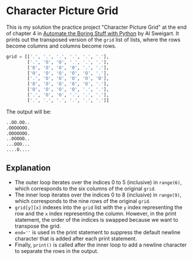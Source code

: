 # Character Picture Grid

This is my solution the practice project "Character Picture Grid" at the end of chapter 4 in [Automate the Boring Stuff with Python](https://automatetheboringstuff.com/2e/chapter4/) by Al Sweigart. It prints out the transposed version of the `grid` list of lists, where the rows become columns and columns become rows.

```Python
grid = [['.', '.', '.', '.', '.', '.'],
		['.', 'O', 'O', '.', '.', '.'],
		['O', 'O', 'O', 'O', '.', '.'],
		['O', 'O', 'O', 'O', 'O', '.'],
		['.', 'O', 'O', 'O', 'O', 'O'],
		['O', 'O', 'O', 'O', 'O', '.'],
		['O', 'O', 'O', 'O', '.', '.'],
		['.', 'O', 'O', '.', '.', '.'],
		['.', '.', '.', '.', '.', '.']]
```

The output will be:

```Python
..OO.OO..
.OOOOOOO.
.OOOOOOO.
..OOOOO..
...OOO...
....O....
```

## Explanation

* The outer loop iterates over the indices 0 to 5 (inclusive) in `range(6)`, which corresponds to the six columns of the original `grid`.
* The inner loop iterates over the indices 0 to 8 (inclusive) in `range(9)`, which corresponds to the nine rows of the original `grid`.
* `grid[y][x]` indexes into the `grid` list with the `y` index representing the row and the `x` index representing the column. However, in the print statement, the order of the indices is swapped because we want to transpose the grid.
* `end=''` is used in the print statement to suppress the default newline character that is added after each print statement.
* Finally, `print()` is called after the inner loop to add a newline character to separate the rows in the output.